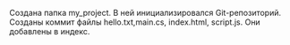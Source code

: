 Создана папка my_project.
В ней инициализировался Git-репозиторий. 
Созданы коммит файлы hello.txt,main.cs, index.html, script.js.
Они добавлены в индекс.